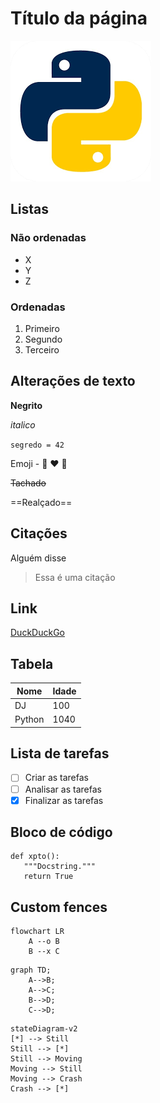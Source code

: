 # Título da página

![Image](./images/python.png)

## Listas

### Não ordenadas

- X
- Y
- Z

### Ordenadas

1. Primeiro
2. Segundo
3. Terceiro

## Alterações de texto

**Negrito**

*italico*

`segredo = 42`

Emoji - :snake: :heart: :rocket: 

~~Tachado~~

==Realçado==

## Citações

Alguém disse

> Essa é uma citação

## Link

[DuckDuckGo](http://ddg.gg)

## Tabela

| Nome | Idade |
| ---- | ----- |
| DJ | 100 |
| Python  | 1040 |

## Lista de tarefas

- [ ] Criar as tarefas
- [ ] Analisar as tarefas
- [x] Finalizar as tarefas

## Bloco de código

```{.py3 hl_lines="1-3" linenums="55" title="meu_arquivo.py"}
def xpto():
   """Docstring."""
   return True
```

## Custom fences
```mermaid
flowchart LR
    A --o B
    B --x C
```

```mermaid
graph TD;
    A-->B;
    A-->C;
    B-->D;
    C-->D;
```

```mermaid
stateDiagram-v2
[*] --> Still
Still --> [*]
Still --> Moving
Moving --> Still
Moving --> Crash
Crash --> [*]

```




